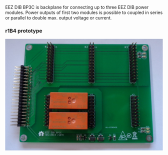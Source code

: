 EEZ DIB BP3C is backplane for connecting up to three EEZ DIB power modules. Power outputs of first two modules is possible to coupled in series or parallel to double max. output voltage or current.

### r1B4 prototype

![Top side](Images/BP3C_r1B4_prototype.jpg)
